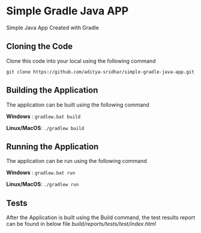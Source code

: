# Simple Gradle Java APP
Simple Java App Created with Gradle

## Cloning the Code

Clone this code into your local using the following command

`git clone https://github.com/aditya-sridhar/simple-gradle-java-app.git`

## Building the Application 

The application can be built using the following command 

**Windows** : `gradlew.bat build`

**Linux/MacOS**: `./gradlew build`

## Running the Application

The application can be run using the following command 

**Windows** : `gradlew.bat run`

**Linux/MacOS**: `./gradlew run`

## Tests

After the Application is built using the Build command, the test results report can be found in below file
*build/reports/tests/test/index.html*
